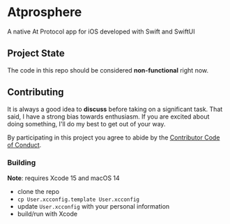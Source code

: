 # Atprosphere
A native At Protocol app for iOS developed with Swift and SwiftUI

## Project State

The code in this repo should be considered **non-functional** right now.

## Contributing

It is always a good idea to **discuss** before taking on a significant task. That said, I have a strong bias towards enthusiasm. If you are excited about doing something, I'll do my best to get out of your way.

By participating in this project you agree to abide by the [Contributor Code of Conduct](CODE_OF_CONDUCT.md).

### Building

**Note**: requires Xcode 15 and macOS 14

- clone the repo
- `cp User.xcconfig.template User.xcconfig`
- update `User.xcconfig` with your personal information
- build/run with Xcode